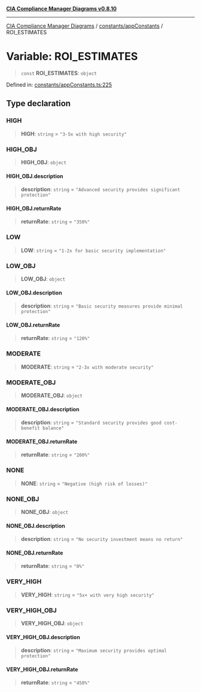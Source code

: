 [**CIA Compliance Manager Diagrams v0.8.10**](../../../README.md)

***

[CIA Compliance Manager Diagrams](../../../modules.md) / [constants/appConstants](../README.md) / ROI\_ESTIMATES

# Variable: ROI\_ESTIMATES

> `const` **ROI\_ESTIMATES**: `object`

Defined in: [constants/appConstants.ts:225](https://github.com/Hack23/cia-compliance-manager/blob/680c1f0618a64f5e2a4571e2b2ee23d6baf8dc9d/src/constants/appConstants.ts#L225)

## Type declaration

### HIGH

> **HIGH**: `string` = `"3-5x with high security"`

### HIGH\_OBJ

> **HIGH\_OBJ**: `object`

#### HIGH\_OBJ.description

> **description**: `string` = `"Advanced security provides significant protection"`

#### HIGH\_OBJ.returnRate

> **returnRate**: `string` = `"350%"`

### LOW

> **LOW**: `string` = `"1-2x for basic security implementation"`

### LOW\_OBJ

> **LOW\_OBJ**: `object`

#### LOW\_OBJ.description

> **description**: `string` = `"Basic security measures provide minimal protection"`

#### LOW\_OBJ.returnRate

> **returnRate**: `string` = `"120%"`

### MODERATE

> **MODERATE**: `string` = `"2-3x with moderate security"`

### MODERATE\_OBJ

> **MODERATE\_OBJ**: `object`

#### MODERATE\_OBJ.description

> **description**: `string` = `"Standard security provides good cost-benefit balance"`

#### MODERATE\_OBJ.returnRate

> **returnRate**: `string` = `"200%"`

### NONE

> **NONE**: `string` = `"Negative (high risk of losses)"`

### NONE\_OBJ

> **NONE\_OBJ**: `object`

#### NONE\_OBJ.description

> **description**: `string` = `"No security investment means no return"`

#### NONE\_OBJ.returnRate

> **returnRate**: `string` = `"0%"`

### VERY\_HIGH

> **VERY\_HIGH**: `string` = `"5x+ with very high security"`

### VERY\_HIGH\_OBJ

> **VERY\_HIGH\_OBJ**: `object`

#### VERY\_HIGH\_OBJ.description

> **description**: `string` = `"Maximum security provides optimal protection"`

#### VERY\_HIGH\_OBJ.returnRate

> **returnRate**: `string` = `"450%"`
